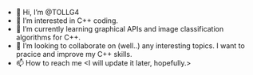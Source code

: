- 👋 Hi, I’m @TOLLG4
- 👀 I’m interested in C++ coding.
- 🌱 I’m currently learning graphical APIs and image classification algorithms for C++.
- 💞️ I’m looking to collaborate on (well..) any interesting topics. I want to pracice and improve my C++ skills.
- 📫 How to reach me <I will update it later, hopefully.> 

<!---
TOLLG4/TOLLG4 is a ✨ special ✨ repository because its `README.md` (this file) appears on your GitHub profile.
You can click the Preview link to take a look at your changes.
--->
